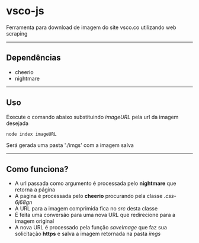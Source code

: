 # vsco-js

Ferramenta para download de imagem do site vsco.co utilizando web scraping

---

## Dependências
- cheerio
- nightmare

---

## Uso

Execute o comando abaixo substituindo *imageURL* pela url da imagem desejada  

`node index imageURL`

Será gerada uma pasta './imgs' com a imagem salva

---

## Como funciona?

- A url passada como argumento é processada pelo **nightmare** que retorna a página  
- A pagina é processada pelo **cheerio** procurando pela classe *.css-6j68gn*  
- A URL para a imagem comprimida fica no *src* desta classe  
- É feita uma conversão para uma nova URL que redirecione para a imagem original  
- A nova URL é processado pela função *saveImage* que faz sua solicitação **https** e salva a imagem retornada na pasta *imgs*
